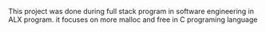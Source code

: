 This project was done during full stack program in software engineering in ALX program. it focuses on more malloc and free in C programing language
